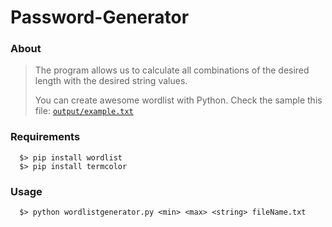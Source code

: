 # Password-Generator

### About
>The program allows us to calculate all combinations of the desired length with the desired string values.
>
  > You can create awesome wordlist with Python.
  > Check the sample this file: [`output/example.txt`](output/example.txt)

### Requirements

```
  $> pip install wordlist 
  $> pip install termcolor
```

### Usage

```
  $> python wordlistgenerator.py <min> <max> <string> fileName.txt
```
